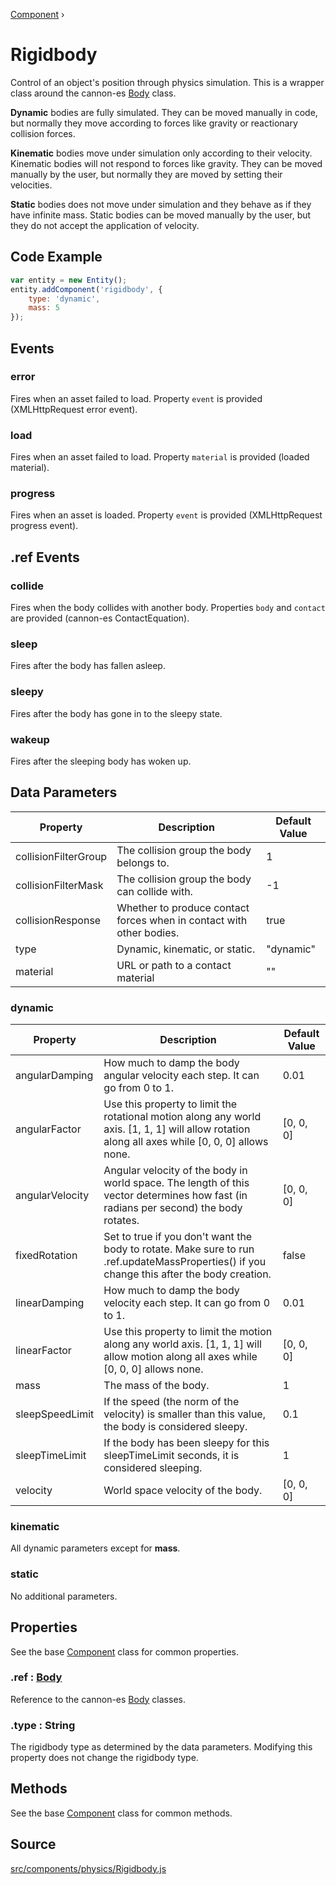[Component](api/core/Component) ›

# Rigidbody
Control of an object's position through physics simulation. This is a wrapper class around the cannon-es [Body](https://pmndrs.github.io/cannon-es/docs/classes/constraint.html) class.

**Dynamic** bodies are fully simulated. They can be moved manually in code, but normally they move according to forces like gravity or reactionary collision forces.

**Kinematic** bodies move under simulation only according to their velocity. Kinematic bodies will not respond to forces like gravity. They can be moved manually by the user, but normally they are moved by setting their velocities.

**Static** bodies does not move under simulation and they behave as if they have infinite mass. Static bodies can be moved manually by the user, but they do not accept the application of velocity.

## Code Example

```javascript
var entity = new Entity();
entity.addComponent('rigidbody', {
	type: 'dynamic',
	mass: 5
});
```

## Events

### error
Fires when an asset failed to load. Property `event` is provided (XMLHttpRequest error event).

### load
Fires when an asset failed to load. Property `material` is provided (loaded material).

### progress
Fires when an asset is loaded. Property `event` is provided (XMLHttpRequest progress event).

## .ref Events

### collide
Fires when the body collides with another body. Properties `body` and `contact` are provided (cannon-es ContactEquation).

### sleep
Fires after the body has fallen asleep.

### sleepy
Fires after the body has gone in to the sleepy state.

### wakeup
Fires after the sleeping body has woken up.

## Data Parameters

| Property             | Description                                                          | Default Value |
|----------------------|----------------------------------------------------------------------|---------------|
| collisionFilterGroup | The collision group the body belongs to.                             | 1             |
| collisionFilterMask  | The collision group the body can collide with.                       | -1            |
| collisionResponse    | Whether to produce contact forces when in contact with other bodies. | true          |
| type                 | Dynamic, kinematic, or static.                                       | "dynamic"     |
| material             | URL or path to a contact material                                    | ""            |

### dynamic

| Property        | Description                                                                                                                                      | Default Value |
|-----------------|--------------------------------------------------------------------------------------------------------------------------------------------------|---------------|
| angularDamping  | How much to damp the body angular velocity each step. It can go from 0 to 1.                                                                     | 0.01          |
| angularFactor   | Use this property to limit the rotational motion along any world axis. [1, 1, 1] will allow rotation along all axes while [0, 0, 0] allows none. | [0, 0, 0]     |
| angularVelocity | Angular velocity of the body in world space. The length of this vector determines how fast (in radians per second) the body rotates.             | [0, 0, 0]     |
| fixedRotation   | Set to true if you don't want the body to rotate. Make sure to run .ref.updateMassProperties() if you change this after the body creation.       | false         |
| linearDamping   | How much to damp the body velocity each step. It can go from 0 to 1.                                                                             | 0.01          |
| linearFactor    | Use this property to limit the motion along any world axis. [1, 1, 1] will allow motion along all axes while [0, 0, 0] allows none.              | [0, 0, 0]     |
| mass            | The mass of the body.                                                                                                                            | 1             |
| sleepSpeedLimit | If the speed (the norm of the velocity) is smaller than this value, the body is considered sleepy.                                               | 0.1           |
| sleepTimeLimit  | If the body has been sleepy for this sleepTimeLimit seconds, it is considered sleeping.                                                          | 1             |
| velocity        | World space velocity of the body.                                                                                                                | [0, 0, 0]     |

### kinematic

All dynamic parameters except for **mass**.

### static
No additional parameters.

## Properties

See the base [Component](api/core/Component) class for common properties.

### .<a>ref</a> : <span class="param">[Body](https://pmndrs.github.io/cannon-es/docs/classes/body.html)</span>
Reference to the cannon-es [Body](https://pmndrs.github.io/cannon-es/docs/classes/body.html) classes.

### .<a>type</a> : <span class="param">String</span>
The rigidbody type as determined by the data parameters. Modifying this property does not change the rigidbody type.

## Methods

See the base [Component](api/core/Component) class for common methods.

## Source
[src/components/physics/Rigidbody.js](https://github.com/Cloud9c/taro/blob/master/src/components/physics/Rigidbody.js)
